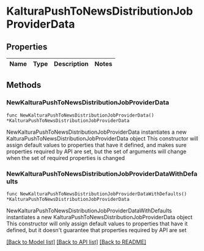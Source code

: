 # KalturaPushToNewsDistributionJobProviderData

## Properties

Name | Type | Description | Notes
------------ | ------------- | ------------- | -------------

## Methods

### NewKalturaPushToNewsDistributionJobProviderData

`func NewKalturaPushToNewsDistributionJobProviderData() *KalturaPushToNewsDistributionJobProviderData`

NewKalturaPushToNewsDistributionJobProviderData instantiates a new KalturaPushToNewsDistributionJobProviderData object
This constructor will assign default values to properties that have it defined,
and makes sure properties required by API are set, but the set of arguments
will change when the set of required properties is changed

### NewKalturaPushToNewsDistributionJobProviderDataWithDefaults

`func NewKalturaPushToNewsDistributionJobProviderDataWithDefaults() *KalturaPushToNewsDistributionJobProviderData`

NewKalturaPushToNewsDistributionJobProviderDataWithDefaults instantiates a new KalturaPushToNewsDistributionJobProviderData object
This constructor will only assign default values to properties that have it defined,
but it doesn't guarantee that properties required by API are set


[[Back to Model list]](../README.md#documentation-for-models) [[Back to API list]](../README.md#documentation-for-api-endpoints) [[Back to README]](../README.md)


